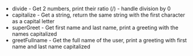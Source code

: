 * divide - Get 2 numbers, print their ratio (/) - handle division by 0
* capitalize - Get a string, return the same string with the first character as a capital letter
* superGreet - Get first name and last name, print a greeting with the names capitalized
* greetFullname - Get the full name of the user, print a greeting with first name and last name capitalized

